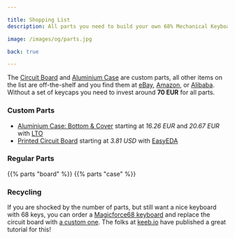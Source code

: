 ```yaml
---

title: Shopping List
description: All parts you need to build your own 68% Mechanical Keyboard! Find all information about the Circuit Board, Aluminium Case, and TMK Firmware. A complete shopping list helps you with ordering all parts, and a detailed guide with photos supports you in building your own mechanical keyboard.

image: /images/og/parts.jpg

back: true

---
```


The [Circuit Board][board] and [Aluminium Case][case] are custom parts, all other items on the list are off-the-shelf and you find them at [eBay][ebay], [Amazon][amazon], or [Alibaba][alibaba]. Without a set of keycaps you need to invest around **70 EUR** for all parts.

### Custom Parts

<!-- <small>You can find discount codes for ordering the [Circuit Board](/guide/board) and the [Aluminium Case](/guide/case) for selected online shops on the respective pages!</small> -->

- [Aluminium Case: Bottom & Cover][case]
  <span>starting at *16.26 EUR* and *20.67 EUR* with [LTO][lto]</span>
- [Printed Circuit Board][board]
  <span>starting at *3.81 USD* with [EasyEDA][eda]</span>

### Regular Parts

<!-- <small>Most items are available with free shipping. On the page explaining the [Circuit Board](/guide/board), you can find a discount code for ordering the Arduino controller!</small> -->

{{% parts "board" %}}
{{% parts "case" %}}

### Recycling

If you are shocked by the number of parts, but still want a nice keyboard with 68 keys, you can order a [Magicforce68 keyboard](https://www.aliexpress.com/item/keyboard/32471875698.html) and replace the circuit board with [a custom one](/guide/board). The folks at [keeb.io](https://keeb.io/pages/magicforce-68-mf68-pcb-replacement-build-guide) have published a great tutorial for this!

<!--

### Discounts

As mentioned above, discount codes for some items on the list are available. If you own a shop and would love to provide a special discount for some of the items above, please [get in contact](/legal) with me! I would love to feature your shop on these pages … 

-->

[case]: /guide/case
[board]: /guide/board
[ebay]: https://ebay.com
[amazon]: https://amazon.com
[alibaba]: https://alibaba.com
[lto]: http://www.laserteileonline.de/
[eda]: https://easyeda.com/order
